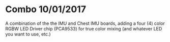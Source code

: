 # Combo 10/01/2017

A combination of the the IMU and Chest IMU boards,
adding a four (4) color RGBW LED Driver chip (PCA9533)
for true color mixing (and whatever LED you want to use, etc.)


